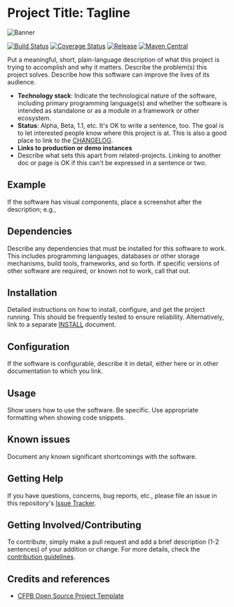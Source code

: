 # Project Title: Tagline

![Banner](https://placehold.it/888x244)

[![Build Status](https://img.shields.io/travis/whiskeysierra/wtfm.svg)](https://travis-ci.org/whiskeysierra/wtfm)
[![Coverage Status](https://img.shields.io/coveralls/whiskeysierra/wtfm.svg)](https://coveralls.io/r/whiskeysierra/wtfm)
[![Release](https://img.shields.io/github/release/whiskeysierra/wtfm.svg)](https://github.com/whiskeysierra/wtfm/releases)
[![Maven Central](https://img.shields.io/maven-central/v/io.github.whiskeysierra/wtfm.svg)](https://maven-badges.herokuapp.com/maven-central/io.github.whiskeysierra/wtfm)

Put a meaningful, short, plain-language description of what
this project is trying to accomplish and why it matters.
Describe the problem(s) this project solves.
Describe how this software can improve the lives of its audience.

- **Technology stack**: Indicate the technological nature of the software, including primary programming language(s) and whether the software is intended as standalone or as a module in a framework or other ecosystem.
- **Status**:  Alpha, Beta, 1.1, etc. It's OK to write a sentence, too. The goal is to let interested people know where this project is at. This is also a good place to link to the [CHANGELOG](CHANGELOG.md).
- **Links to production or demo instances**
- Describe what sets this apart from related-projects. Linking to another doc or page is OK if this can't be expressed in a sentence or two.

## Example

If the software has visual components, place a screenshot after the description; e.g.,

## Dependencies

Describe any dependencies that must be installed for this software to work.
This includes programming languages, databases or other storage mechanisms, build tools, frameworks, and so forth.
If specific versions of other software are required, or known not to work, call that out.

## Installation

Detailed instructions on how to install, configure, and get the project running.
This should be frequently tested to ensure reliability. Alternatively, link to
a separate [INSTALL](INSTALL.md) document.

## Configuration

If the software is configurable, describe it in detail, either here or in other documentation to which you link.

## Usage

Show users how to use the software.
Be specific.
Use appropriate formatting when showing code snippets.

## Known issues

Document any known significant shortcomings with the software.

## Getting Help

If you have questions, concerns, bug reports, etc., please file an issue in this repository's [Issue Tracker](../../issues).

## Getting Involved/Contributing

To contribute, simply make a pull request and add a brief description (1-2 sentences) of your addition or change. For
more details, check the [contribution guidelines](CONTRIBUTING.md).

## Credits and references

- [CFPB Open Source Project Template](https://github.com/cfpb/open-source-project-template)

